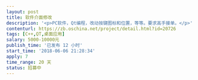 ```yaml
---                
layout: post       
title: 软件介面修改           
description: '<p>PC软件，Qt编程，改动按键图标和位置，等等。要求高手接单。</p>'     
contenturl: https://zb.oschina.net/project/detail.html?id=20726      
tags: [C++,QT,桌面应用]            
salary: 5000-10000元          
publish_time: '已发布 12 小时'         
start_time: '2018-06-06 21:28:34'           
apply: 7                   
time_range: 20 天              
status: 招募中                  
---                 
```

